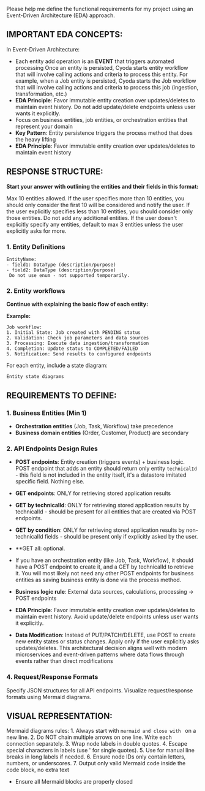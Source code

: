 Please help me define the functional requirements for my project using an Event-Driven Architecture (EDA) approach.

## IMPORTANT EDA CONCEPTS:
In Event-Driven Architecture:
- Each entity add operation is an **EVENT** that triggers automated processing
Once an entity is persisted, Cyoda starts entity workflow that will involve calling actions and criteria to process this entity.
For example, when a Job entity is persisted, Cyoda starts the Job workflow that will involve calling actions and criteria to process this job (ingestion, transformation, etc.)
- **EDA Principle**: Favor immutable entity creation over updates/deletes to maintain event history. Do not add update/delete endpoints unless user wants it explicitly.
- Focus on business entities, job entities, or orchestration entities that represent your domain
- **Key Pattern**: Entity persistence triggers the process method that does the heavy lifting
- **EDA Principle**: Favor immutable entity creation over updates/deletes to maintain event history

## RESPONSE STRUCTURE:
**Start your answer with outlining the entities and their fields in this format:**

Max 10 entities allowed. If the user specifies more than 10 entities, you should only consider the first 10 will be considered and notify the user.
If the user explicitly specifies less than 10 entities, you should consider only those entities. Do not add any additional entities.
If the user doesn't explicitly specify any entities, default to max 3 entities unless the user explicitly asks for more.

### 1. Entity Definitions
```
EntityName:
- field1: DataType (description/purpose)
- field2: DataType (description/purpose)
 Do not use enum - not supported temporarily.
```

### 2. Entity workflows
**Continue with explaining the basic flow of each entity:**

**Example:**
```
Job workflow:
1. Initial State: Job created with PENDING status
2. Validation: Check job parameters and data sources
3. Processing: Execute data ingestion/transformation
4. Completion: Update status to COMPLETED/FAILED
5. Notification: Send results to configured endpoints
```
For each entity, include a state diagram:
```mermaid
Entity state diagrams
```

## REQUIREMENTS TO DEFINE:

### 1. Business Entities (Min 1)
- **Orchestration entities** (Job, Task, Workflow) take precedence
- **Business domain entities** (Order, Customer, Product) are secondary

### 2. API Endpoints Design Rules
- **POST endpoints**: Entity creation (triggers events) + business logic. POST endpoint that adds an entity should return only entity `technicalId` - this field is not included in the entity itself, it's a datastore imitated specific field. Nothing else.
- **GET endpoints**: ONLY for retrieving stored application results
- **GET by technicalId**: ONLY for retrieving stored application results by technicalId - should be present for all entities that are created via POST endpoints.
- **GET by condition**: ONLY for retrieving stored application results by non-technicalId fields - should be present only if explicitly asked by the user.
- **GET all: optional.

- If you have an orchestration entity (like Job, Task, Workflow), it should have a POST endpoint to create it, and a GET by technicalId to retrieve it. You will most likely not need any other POST endpoints for business entities as saving business entity is done via the process method.
- **Business logic rule**: External data sources, calculations, processing → POST endpoints
- **EDA Principle**: Favor immutable entity creation over updates/deletes to maintain event history. Avoid update/delete endpoints unless user wants it explicitly.
- **Data Modification**: Instead of PUT/PATCH/DELETE, use POST to create new entity states or status changes. Apply only if the user explicitly asks updates/deletes.
This architectural decision aligns well with modern microservices and event-driven patterns where data flows through events rather than direct modifications

### 4. Request/Response Formats
Specify JSON structures for all API endpoints.
Visualize request/response formats using Mermaid diagrams.

## VISUAL REPRESENTATION:
Mermaid diagrams rules:
    1. Always start with ```mermaid and close with ``` on a new line.
    2. Do NOT chain multiple arrows on one line. Write each connection separately.
    3. Wrap node labels in double quotes.
    4. Escape special characters in labels (use &#39; for single quotes).
    5. Use 
 for manual line breaks in long labels if needed.
    6. Ensure node IDs only contain letters, numbers, or underscores.
    7. Output only valid Mermaid code inside the code block, no extra text
- Ensure all Mermaid blocks are properly closed

